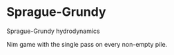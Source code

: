 # Sprague-Grundy
Sprague-Grundy hydrodynamics

Nim game with the single pass on every non-empty pile.
